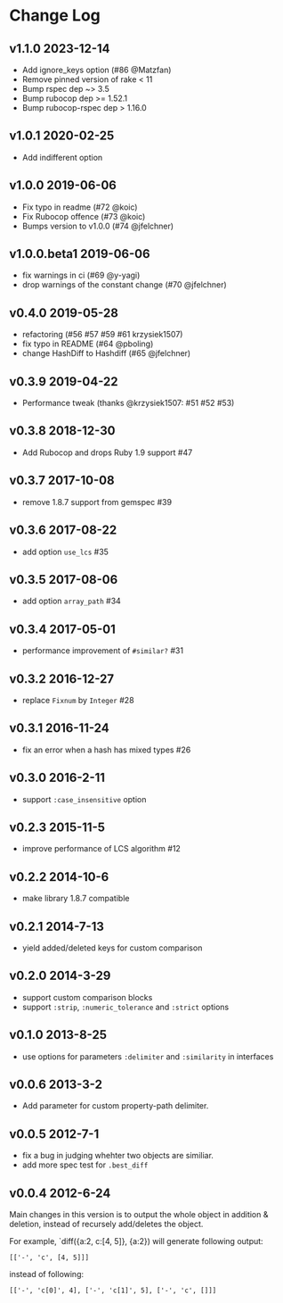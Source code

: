 # Change Log

## v1.1.0 2023-12-14

* Add ignore_keys option (#86 @Matzfan)
* Remove pinned version of rake < 11
* Bump rspec dep ~> 3.5
* Bump rubocop dep >= 1.52.1
* Bump rubocop-rspec dep > 1.16.0

## v1.0.1 2020-02-25

* Add indifferent option

## v1.0.0 2019-06-06

* Fix typo in readme (#72 @koic)
* Fix Rubocop offence (#73 @koic)
* Bumps version to v1.0.0 (#74 @jfelchner)

## v1.0.0.beta1 2019-06-06

* fix warnings in ci (#69 @y-yagi)
* drop warnings of the constant change (#70 @jfelchner)

## v0.4.0 2019-05-28

* refactoring (#56 #57 #59 #61 krzysiek1507)
* fix typo in README (#64 @pboling)
* change HashDiff to Hashdiff (#65 @jfelchner)

## v0.3.9 2019-04-22

* Performance tweak (thanks @krzysiek1507: #51 #52 #53)

## v0.3.8 2018-12-30

* Add Rubocop and drops Ruby 1.9 support #47

## v0.3.7 2017-10-08

* remove 1.8.7 support from gemspec #39

## v0.3.6 2017-08-22

* add option `use_lcs` #35

## v0.3.5 2017-08-06

* add option `array_path` #34

## v0.3.4 2017-05-01

* performance improvement of `#similar?` #31

## v0.3.2 2016-12-27

* replace `Fixnum` by `Integer` #28

## v0.3.1 2016-11-24

* fix an error when a hash has mixed types #26

## v0.3.0 2016-2-11

* support `:case_insensitive` option

## v0.2.3 2015-11-5

* improve performance of LCS algorithm #12

## v0.2.2 2014-10-6

* make library 1.8.7 compatible

## v0.2.1 2014-7-13

* yield added/deleted keys for custom comparison

## v0.2.0 2014-3-29

* support custom comparison blocks
* support `:strip`, `:numeric_tolerance` and `:strict` options

## v0.1.0 2013-8-25

* use options for parameters `:delimiter` and `:similarity` in interfaces

## v0.0.6 2013-3-2

* Add parameter for custom property-path delimiter.

## v0.0.5 2012-7-1

* fix a bug in judging whehter two objects are similiar.
* add more spec test for `.best_diff`

## v0.0.4 2012-6-24

Main changes in this version is to output the whole object in addition & deletion, instead of recursely add/deletes the object.

For example, `diff({a:2, c:[4, 5]}, {a:2}) will generate following output:

    [['-', 'c', [4, 5]]]

instead of following:

    [['-', 'c[0]', 4], ['-', 'c[1]', 5], ['-', 'c', []]]
